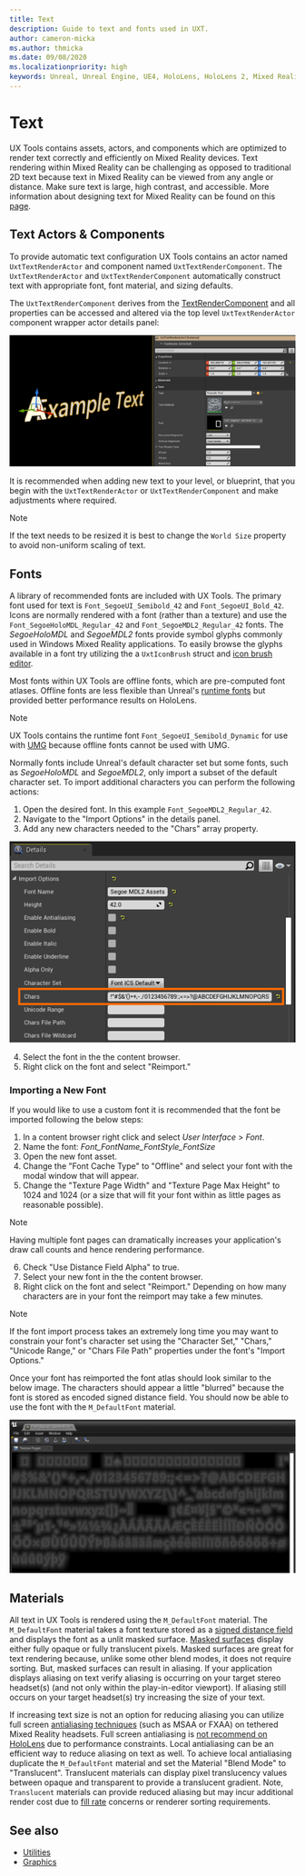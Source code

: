 ```yaml
---
title: Text
description: Guide to text and fonts used in UXT.
author: cameron-micka
ms.author: thmicka
ms.date: 09/08/2020
ms.localizationpriority: high
keywords: Unreal, Unreal Engine, UE4, HoloLens, HoloLens 2, Mixed Reality, development, MRTK, UXT, UX Tools, Text, Fonts
---
```


# Text

UX Tools contains assets, actors, and components which are optimized to render text correctly and efficiently on Mixed Reality devices. Text rendering within Mixed Reality can be challenging as opposed to traditional 2D text because text in Mixed Reality can be viewed from any angle or distance. Make sure text is large, high contrast, and accessible. More information about designing text for Mixed Reality can be found on this [page](https://docs.microsoft.com/windows/mixed-reality/typography). 

## Text Actors & Components

To provide automatic text configuration UX Tools contains an actor named `UxtTextRenderActor` and component named `UxtTextRenderComponent`. The `UxtTextRenderActor` and `UxtTextRenderComponent` automatically construct text with appropriate font, font material, and sizing defaults.

The `UxtTextRenderComponent` derives from the [TextRenderComponent](https://docs.unrealengine.com/API/Runtime/Engine/Components/UTextRenderComponent/index.html) and all properties can be accessed and altered via the top level `UxtTextRenderActor` component wrapper actor details panel:

![TextActor](Images/Text/TextActor.png)

It is recommended when adding new text to your level, or blueprint, that you begin with the `UxtTextRenderActor` or `UxtTextRenderComponent` and make adjustments where required. 

> [!NOTE] 
> If the text needs to be resized it is best to change the `World Size` property to avoid non-uniform scaling of text.

## Fonts

A library of recommended fonts are included with UX Tools. The primary font used for text is `Font_SegoeUI_Semibold_42` and `Font_SegoeUI_Bold_42`. Icons are normally rendered with a font (rather than a texture) and use the `Font_SegoeHoloMDL_Regular_42` and `Font_SegoeMDL2_Regular_42` fonts. The *SegoeHoloMDL* and *SegoeMDL2* fonts provide symbol glyphs commonly used in Windows Mixed Reality applications. To easily browse the glyphs available in a font try utilizing the a `UxtIconBrush` struct and [icon brush editor](utilities.md#icon-brush-editor).

Most fonts within UX Tools are offline fonts, which are pre-computed font atlases. Offline fonts are less flexible than Unreal's [runtime fonts](https://docs.unrealengine.com/Engine/UMG/UserGuide/Fonts/Overview/index.html) but provided better performance results on HoloLens.

> [!NOTE] 
> UX Tools contains the runtime font `Font_SegoeUI_Semibold_Dynamic` for use with [UMG](https://docs.unrealengine.com/Engine/UMG/UserGuide/index.html) because offline fonts cannot be used with UMG.

Normally fonts include Unreal's default character set but some fonts, such as *SegoeHoloMDL* and *SegoeMDL2*, only import a subset of the default character set. To import additional characters you can perform the following actions:

1) Open the desired font. In this example `Font_SegoeMDL2_Regular_42`.
2) Navigate to the "Import Options" in the details panel.
3) Add any new characters needed to the "Chars" array property.

![FontChars](Images/Text/FontChars.png)

4) Select the font in the the content browser.
5) Right click on the font and select "Reimport."

### Importing a New Font

If you would like to use a custom font it is recommended that the font be imported following the below steps:

1) In a content browser right click and select *User Interface* > *Font*.
2) Name the font: *Font_FontName_FontStyle_FontSize*
3) Open the new font asset.
4) Change the "Font Cache Type" to "Offline" and select your font with the modal window that will appear.
5) Change the "Texture Page Width" and "Texture Page Max Height" to 1024 and 1024 (or a size that will fit your font within as little pages as reasonable possible). 
> [!NOTE] 
> Having multiple font pages can dramatically increases your application's draw call counts and hence rendering performance.
6) Check "Use Distance Field Alpha" to true.
7) Select your new font in the the content browser.
8) Right click on the font and select "Reimport." Depending on how many characters are in your font the reimport may take a few minutes.
> [!NOTE] 
> If the font import process takes an extremely long time you may want to constrain your font's character set using the "Character Set," "Chars," "Unicode Range," or "Chars File Path" properties under the font's "Import Options."

Once your font has reimported the font atlas should look similar to the below image. The characters should appear a little "blurred" because the font is stored as encoded signed distance field. You should now be able to use the font with the `M_DefaultFont` material.

![FontAtlas](Images/Text/FontAtlas.png)

## Materials

All text in UX Tools is rendered using the `M_DefaultFont` material. The `M_DefaultFont` material takes a font texture stored as a [signed distance field](https://en.wikipedia.org/wiki/Signed_distance_function) and displays the font as a unlit masked surface. [Masked surfaces](https://docs.unrealengine.com/Resources/ContentExamples/MaterialNodes/1_8/index.html) display either fully opaque or fully translucent pixels. Masked surfaces are great for text rendering because, unlike some other blend modes, it does not require sorting. But, masked surfaces can result in aliasing. If your application displays aliasing on text verify aliasing is occurring on your target stereo headset(s) (and not only within the play-in-editor viewport). If aliasing still occurs on your target headset(s) try increasing the size of your text.

If increasing text size is not an option for reducing aliasing you can utilize full screen [antialiasing techniques](https://docs.unrealengine.com/Engine/Rendering/PostProcessEffects/AntiAliasing/index.html) (such as MSAA or FXAA) on tethered Mixed Reality headsets. Full screen antialiasing is [not recommend on HoloLens](https://docs.microsoft.com/windows/mixed-reality/understanding-performance-for-mixed-reality#remove-gpu-stages) due to performance constraints. Local antialiasing can be an efficient way to reduce aliasing on text as well. To achieve local antialiasing duplicate the `M_DefaultFont` material and set the Material "Blend Mode" to "Translucent". Translucent materials can display pixel translucency values between opaque and transparent to provide a translucent gradient. Note, `Translucent` materials can provide reduced aliasing but may incur additional render cost due to [fill rate](https://docs.microsoft.com/windows/mixed-reality/understanding-performance-for-mixed-reality#understanding-bandwidth-vs-fill-rate) concerns or renderer sorting requirements.

## See also

- [Utilities](utilities.md)
- [Graphics](graphics.md)
